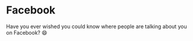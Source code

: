 # Facebook
Have you ever wished you could know where people are talking about you on Facebook?
:smile: